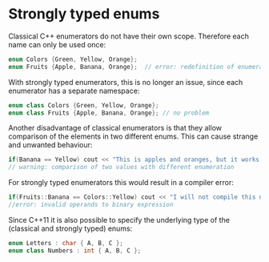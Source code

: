 # Strongly typed enums

Classical C++ enumerators do not have their own scope.
Therefore each name can only be used once:

```cpp
enum Colors {Green, Yellow, Orange};
enum Fruits {Apple, Banana, Orange};  // error: redefinition of enumerator 'Orange'
```
With strongly typed enumerators, this is no longer an issue, since each enumerator has a separate namespace:

```cpp
enum class Colors {Green, Yellow, Orange};
enum class Fruits {Apple, Banana, Orange}; // no problem
```

Another disadvantage of classical enumerators is that they allow comparison of the elements in two different enums. This can cause strange and unwanted behaviour:

```cpp
if(Banana == Yellow) cout << "This is apples and oranges, but it works!!" << endl;
// warning: comparison of two values with different enumeration
```
For strongly typed enumerators this would result in a compiler error:

```cpp
if(Fruits::Banana == Colors::Yellow) cout << "I will not compile this nonsense!" << endl;
//error: invalid operands to binary expression
```

Since C++11 it is also possible to specify the underlying type of the (classical and strongly typed) enums:

```cpp
enum Letters : char { A, B, C };
enum class Numbers : int { A, B, C };
```
